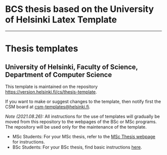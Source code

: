 # BCS thesis based on the University of Helsinki Latex Template

---


#  Thesis templates
## University of Helsinki, Faculty of Science, Department of Computer Science

This template is maintained on the repository https://version.helsinki.fi/cs/thesis-template.

If you want to make or suggest changes to the template, then notify first the CSM board at csm-templates@helsinki.fi.

*Note (2021.08.26):* All instructions for the use of templates will gradually be moved from this repository to the webpages of the BSc or MSc programs. The repository will be used only for the maintenance of the template.

* MSc Students: For your MSc thesis, refer to the [MSc Thesis webpage](https://courses.helsinki.fi/en/csm11005/) for instructions.
* BSc Students: For your BSc thesis, find basic instructions [here](https://version.helsinki.fi/cs/thesis-template/-/blob/92ea603516d9e2d3899b76b9132017d6230357f7/instructions/bsc-instructions.md).
